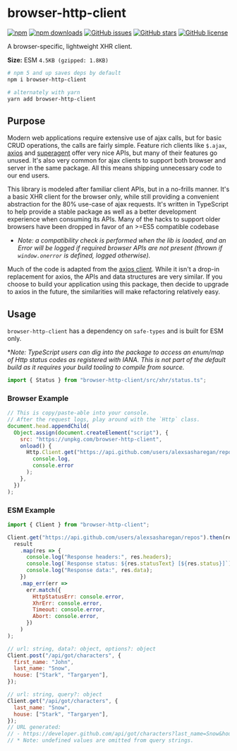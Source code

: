 # browser-http-client

[![npm](https://img.shields.io/npm/v/browser-http-client.svg?style=for-the-badge)](https://img.shields.io/npm/v/browser-http-client)
[![npm downloads](https://img.shields.io/npm/dt/browser-http-client.svg?style=for-the-badge)](https://www.npmjs.com/package/browser-http-client)
[![GitHub issues](https://img.shields.io/github/issues/alexsasharegan/browser-http-client.svg?style=for-the-badge)](https://github.com/alexsasharegan/browser-http-client/issues)
[![GitHub stars](https://img.shields.io/github/stars/alexsasharegan/browser-http-client.svg?style=for-the-badge)](https://github.com/alexsasharegan/browser-http-client/stargazers)
[![GitHub license](https://img.shields.io/github/license/alexsasharegan/browser-http-client.svg?style=for-the-badge)](https://github.com/alexsasharegan/browser-http-client/blob/master/LICENSE.md)

A browser-specific, lightweight XHR client.

**Size:** ESM `4.5KB (gzipped: 1.8KB)`

```sh
# npm 5 and up saves deps by default
npm i browser-http-client

# alternately with yarn
yarn add browser-http-client
```

## Purpose

Modern web applications require extensive use of ajax calls, but for basic CRUD
operations, the calls are fairly simple. Feature rich clients like `$.ajax`,
[axios](https://github.com/axios/axios) and
[superagent](https://github.com/visionmedia/superagent) offer very nice APIs,
but many of their features go unused. It's also very common for ajax clients to
support both browser and server in the same package. All this means shipping
unnecessary code to our end users.

This library is modeled after familiar client APIs, but in a no-frills manner.
It's a basic XHR client for the browser only, while still providing a convenient
abstraction for the 80% use-case of ajax requests. It's written in TypeScript to
help provide a stable package as well as a better development experience when
consuming its APIs. Many of the hacks to support older browsers have been
dropped in favor of an >=ES5 compatible codebase

* _Note: a compatibility check is performed when the lib is loaded, and an Error
  will be logged if required browser APIs are not present (thrown if
  `window.onerror` is defined, logged otherwise)._

Much of the code is adapted from the
[axios client](https://github.com/axios/axios). While it isn't a drop-in
replacement for axios, the APIs and data structures are very similar. If you
choose to build your application using this package, then decide to upgrade to
axios in the future, the similarities will make refactoring relatively easy.

## Usage

`browser-http-client` has a dependency on `safe-types` and is built for ESM
only.

\*_Note: TypeScript users can dig into the package to access an enum/map of Http
status codes as registered with IANA. This is not part of the default build as
it requires your build tooling to compile from source._

```js
import { Status } from "browser-http-client/src/xhr/status.ts";
```

### Browser Example

```js
// This is copy/paste-able into your console.
// After the request logs, play around with the `Http` class.
document.head.appendChild(
  Object.assign(document.createElement("script"), {
    src: "https://unpkg.com/browser-http-client",
    onload() {
      Http.Client.get("https://api.github.com/users/alexsasharegan/repos").then(
        console.log,
        console.error
      );
    },
  })
);
```

### ESM Example

```js
import { Client } from "browser-http-client";

Client.get("https://api.github.com/users/alexsasharegan/repos").then(result =>
  result
    .map(res => {
      console.log("Response headers:", res.headers);
      console.log(`Response status: ${res.statusText} [${res.status}]`);
      console.log("Response data:", res.data);
    })
    .map_err(err =>
      err.match({
        HttpStatusErr: console.error,
        XhrErr: console.error,
        Timeout: console.error,
        Abort: console.error,
      })
    )
);

// url: string, data?: object, options?: object
Client.post("/api/got/characters", {
  first_name: "John",
  last_name: "Snow",
  house: ["Stark", "Targaryen"],
});

// url: string, query?: object
Client.get("/api/got/characters", {
  last_name: "Snow",
  house: ["Stark", "Targaryen"],
});
// URL generated:
// - https://developer.github.com/api/got/characters?last_name=Snow&house[]=Stark&house[]=Targaryen
// * Note: undefined values are omitted from query strings.
```
